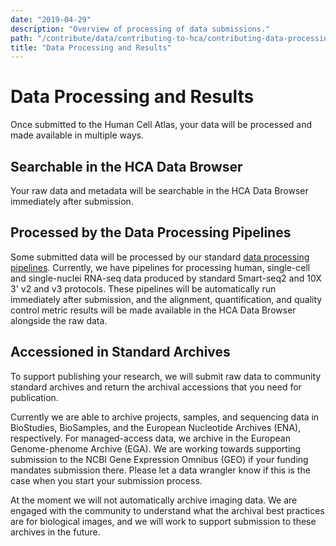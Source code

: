 ```yaml
---
date: "2019-04-29"
description: "Overview of processing of data submissions."
path: "/contribute/data/contributing-to-hca/contributing-data-processing-results"
title: "Data Processing and Results"
---
```


# Data Processing and Results

Once submitted to the Human Cell Atlas, your data will be processed and made available in multiple ways. 

## Searchable in the HCA Data Browser

Your raw data and metadata will be searchable in the <link-to-browser relativeLink="/projects">HCA Data Browser</link-to-browser> immediately after submission.

## Processed by the Data Processing Pipelines

Some submitted data will be processed by our standard [data processing pipelines](/pipelines). Currently, we have pipelines for processing human, single-cell and single-nuclei RNA-seq data produced by standard Smart-seq2 and 10X 3' v2 and v3 protocols. These pipelines will be automatically run immediately after submission, and the alignment, quantification, and quality control metric results will be made available in the HCA Data Browser alongside the raw data.

## Accessioned in Standard Archives

To support publishing your research, we will submit raw data to community standard archives and return the archival accessions that you need for publication.

Currently we are able to archive projects, samples, and sequencing data in BioStudies, BioSamples, and the European Nucleotide Archives (ENA), respectively. For managed-access data, we archive in the European Genome-phenome Archive (EGA). We are working towards supporting submission to the NCBI Gene Expression Omnibus (GEO) if your funding mandates submission there. Please let a data wrangler know if this is the case when you start your submission process.

At the moment we will not automatically archive imaging data. We are engaged with the community to understand what the archival best practices are for biological images, and we will work to support submission to these archives in the future.
